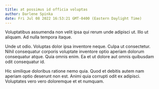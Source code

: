```yaml
---
title: at possimus id officia voluptas
author: Darlene Spinka
date: Fri Jul 08 2022 16:53:21 GMT-0400 (Eastern Daylight Time)
---
```

Voluptatibus assumenda non velit ipsa qui rerum unde adipisci ut. Illo ut aliquam. Ad nulla tempora itaque.

 Unde ut odio. Voluptas dolor ipsa inventore neque. Culpa ut consectetur. Nihil consequatur corporis voluptate inventore optio aperiam dolorum consequatur atque. Quia omnis enim. Ea et ut dolore aut omnis quibusdam odit consequatur id.

 Hic similique doloribus ratione nemo quia. Quod et debitis autem nam aperiam optio deserunt non est. Animi quia corrupti odit ex adipisci. Voluptates vero vero doloremque et et numquam.